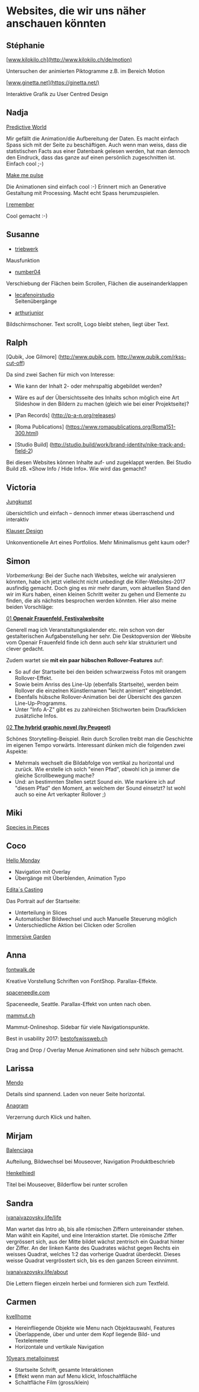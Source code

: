 # Websites, die wir uns näher anschauen könnten

## Stéphanie

[www.kilokilo.ch](http://www.kilokilo.ch/de/motion)

Untersuchen der animierten Piktogramme z.B. im Bereich Motion

[www.ginetta.net](https://ginetta.net/)

Interaktive Grafik zu User Centred Design

## Nadja

[Predictive World](https://predictiveworld.watchdogs.com/de/xp/)

Mir gefällt die Animation/die Aufbereitung der Daten. Es macht einfach Spass sich mit der Seite zu beschäftigen. Auch wenn man weiss, dass die statistischen Facts aus einer Datenbank gelesen werden, hat man dennoch den Eindruck, dass das ganze auf einen persönlich zugeschnitten ist. Einfach cool ;-)


[Make me pulse](http://2016.makemepulse.com/)

Die Animationen sind einfach cool :-) Erinnert mich an Generative Gestaltung mit Processing. Macht echt Spass herumzuspielen.

[I remember](http://i-remember.fr/en/)

Cool gemacht :-)

## Susanne

* [triebwerk](https://triebwerk.bff.de)  

Mausfunktion

* [number04](http://number04.com)  

Verschiebung der Flächen beim Scrollen, Flächen die auseinanderklappen

* [lecafenoirstudio](https://lecafenoirstudio.com)  
Seitenübergänge

* [arthurjunior](http://arthurjunior.ch/de)  

Bildschirmschoner. Text scrollt, Logo bleibt stehen, liegt über Text.

## Ralph

[Qubik, Joe Gilmore] (http://www.qubik.com, http://www.qubik.com/rkss-cut-off)

Da sind zwei Sachen für mich von Interesse:

- Wie kann der Inhalt 2- oder mehrspaltig abgebildet werden?
- Wäre es auf der Übersichtsseite des Inhalts schon möglich eine Art Slideshow in den Bildern zu machen (gleich wie bei einer Projektseite)?

- [Pan Records] (http://p-a-n.org/releases)
- [Roma Publications] (https://www.romapublications.org/Roma151-300.html)
- [Studio Build] (http://studio.build/work/brand-identity/nike-track-and-field-2)

Bei diesen Websites können Inhalte auf- und zugeklappt werden. Bei Studio Build zB. «Show Info / Hide Info». Wie wird das gemacht?

## Victoria

[Jungkunst](http://www.jungkunst.ch/)

übersichtlich und einfach – dennoch immer etwas überraschend und interaktiv

[Klauser Design](http://www.klauser-design.ch/)

Unkonventionelle Art eines Portfolios. Mehr Minimalismus geht kaum oder?

## Simon

*Vorbemerkung:* Bei der Suche nach Websites, welche wir analysieren könnten, habe ich jetzt vielleicht nicht unbedingt die Killer-Websites-2017 ausfindig gemacht. Doch ging es mir mehr darum, vom aktuellen Stand den wir im Kurs haben, einen kleinen Schritt weiter zu gehen und Elemente zu finden, die als nächstes besprochen werden könnten. Hier also meine beiden Vorschläge:

[01 **Openair Frauenfeld, Festivalwebsite**](http://www.openair-frauenfeld.ch)

Generell mag ich Veranstaltungskalender etc. rein schon von der gestalterischen Aufgabenstellung her sehr.
Die Desktopversion der Website vom Openair Frauenfeld finde ich denn auch sehr klar strukturiert und clever gedacht.

Zudem wartet sie **mit ein paar hübschen Rollover-Features** auf:

- So auf der Startseite bei den beiden schwarzweiss Fotos mit orangem Rollover-Effekt.
- Sowie beim Anriss des Line-Up (ebenfalls Startseite), werden beim Rollover die einzelnen Künstlernamen "leicht animiert" eingeblendet.
- Ebenfalls hübsche Rollover-Animation bei der Übersicht des ganzen Line-Up-Programms.
- Unter "Info A-Z" gibt es zu zahlreichen Stichworten beim Draufklicken zusätzliche Infos.

[02 **The hybrid graphic novel (by Peugeot)**](http://graphicnovel-hybrid4.peugeot.com/start.html)

Schönes Storytelling-Beispiel. Rein durch Scrollen treibt man die Geschichte im eigenen Tempo vorwärts. Interessant dünken mich die folgenden zwei Aspekte:

- Mehrmals wechselt die Bildabfolge von vertikal zu horizontal und zurück. Wie erstelle ich solch "einen Pfad", obwohl ich ja immer die gleiche Scrollbewegung mache?
- Und: an bestimmten Stellen setzt Sound ein. Wie markiere ich auf "diesem Pfad" den Moment, an welchem der Sound einsetzt? Ist wohl auch so eine Art verkapter Rollover ;)

## Miki

[Species in Pieces](http://species-in-pieces.com/)

## Coco

[Hello Monday](http://hellomonday.com/home)

- Navigation mit Overlay
- Übergänge mit Überblenden, Animation Typo

[Edita´s Casting](http://www.editoskastingas.lt/en)

Das Portrait auf der Startseite:

- Unterteilung in Slices
- Automatischer Bildwechsel und auch Manuelle Steuerung möglich
- Unterschiedliche Aktion bei Clicken oder Scrollen

[Immersive Garden](http://www.immersive-g.com/#/)

## Anna

[fontwalk.de](http://www.fontwalk.de/03/)

Kreative Vorstellung Schriften von FontShop. Parallax-Effekte.

[spaceneedle.com](https://www.spaceneedle.com/home/)

Spaceneedle, Seattle. Parallax-Effekt von unten nach oben.

[mammut.ch](https://www.mammut.ch/CH/de_CH)

Mammut-Onlineshop. Sidebar für viele Navigationspunkte.

Best in usability 2017: [bestofswissweb.ch](http://www.bestofswissweb.ch)

Drag and Drop / Overlay Menue Animationen sind sehr hübsch gemacht.

## Larissa

[Mendo](https://www.mendo.nl/)

Details sind spannend. Laden von neuer Seite horizontal.

[Anagram](http://www.anagram.paris/)

Verzerrung durch Klick und halten.

## Mirjam

[Balenciaga](https://www.balenciaga.com)

Aufteilung, Bildwechsel bei Mouseover, Navigation Produktbeschrieb

[Henkelhiedl](https://henkelhiedl.com/)

Titel bei Mouseover, Bilderflow bei runter scrollen

## Sandra

[ivanaivazovsky.life/life](http://ivanaivazovsky.life/life)

Man wartet das Intro ab, bis alle römischen Ziffern untereinander stehen. Man wählt ein Kapitel, und eine Interaktion startet. Die römische Ziffer vergrössert sich, aus der Mitte bildet wächst zentrisch ein Quadrat hinter der Ziffer. An der linken Kante des Quadrates wächst gegen Rechts ein weisses Quadrat, welches 1:2 das vorherige Quadrat überdeckt. Dieses weisse Quadrat vergrösstert sich, bis es den ganzen Screen einnimmt.

[ivanaivazovsky.life/about](http://ivanaivazovsky.life/about)

Die Lettern fliegen einzeln herbei und formieren sich zum Textfeld.

## Carmen

[kvellhome](https://kvellhome.com)

- Hereinfliegende Objekte wie Menu nach Objektauswahl, Features
- Überlappende, über und unter dem Kopf liegende Bild- und Textelemente
- Horizontale und vertikale Navigation

[10years metalloinvest](http://10years.metalloinvest.com/en/)

* Startseite Schrift, gesamte Interaktionen
* Effekt wenn man auf Menu klickt, Infoschaltfläche
* Schaltfläche Film (gross/klein)
